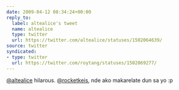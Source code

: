 ```yaml
---
date: 2009-04-12 08:34:24+00:00
reply_to:
  label: altealice's tweet
  name: altealice
  type: twitter
  url: https://twitter.com/altealice/statuses/1502064639/
source: twitter
syndicated:
- type: twitter
  url: https://twitter.com/roytang/statuses/1502069277/
---
```


[@altealice](https://twitter.com/altealice/) hilarous. [@rocketkeis](https://twitter.com/rocketkeis/), nde ako makarelate dun sa yo :p